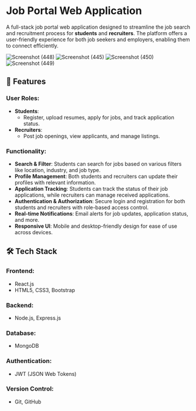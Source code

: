 # Job Portal Web Application

A full-stack job portal web application designed to streamline the job search and recruitment process for **students** and **recruiters**. The platform offers a user-friendly experience for both job seekers and employers, enabling them to connect efficiently.

![Screenshot (448)](https://github.com/user-attachments/assets/4c6d5221-56c8-4132-bad1-7f4bb8fd839b)
![Screenshot (445)](https://github.com/user-attachments/assets/79d5f11d-17cf-4a0f-b569-d498b793137d)
![Screenshot (450)](https://github.com/user-attachments/assets/051f2523-4cb9-41f8-a195-a41e6cfa60eb)
![Screenshot (449)](https://github.com/user-attachments/assets/b10f0340-e2d0-4d29-a342-7cf3b26a4d36)

## 🚀 Features

### User Roles:
- **Students**: 
  - Register, upload resumes, apply for jobs, and track application status.
- **Recruiters**: 
  - Post job openings, view applicants, and manage listings.
  
### Functionality:
- **Search & Filter**: Students can search for jobs based on various filters like location, industry, and job type.
- **Profile Management**: Both students and recruiters can update their profiles with relevant information.
- **Application Tracking**: Students can track the status of their job applications, while recruiters can manage received applications.
- **Authentication & Authorization**: Secure login and registration for both students and recruiters with role-based access control.
- **Real-time Notifications**: Email alerts for job updates, application status, and more.
- **Responsive UI**: Mobile and desktop-friendly design for ease of use across devices.

## 🛠 Tech Stack

### Frontend:
- React.js
- HTML5, CSS3, Bootstrap

### Backend:
- Node.js, Express.js

### Database:
- MongoDB

### Authentication:
- JWT (JSON Web Tokens)

### Version Control:
- Git, GitHub



